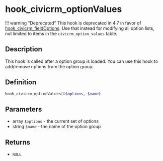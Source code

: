 # hook_civicrm_optionValues

!!! warning "Deprecated"
    This hook is deprecated in 4.7 in favor of [hook_civicrm_fieldOptions](/hooks/hook_civicrm_fieldOptions). Use that instead for modifying all option lists, not limited to items in the `civicrm_option_values` table.


## Description

This hook is called after a option group is loaded. You can use this
hook to add/remove options from the option group.

## Definition

```php
hook_civicrm_optionValues(&$options, $name)
```

## Parameters

-   array `$options` - the current set of options
-   string `$name` - the name of the option group

## Returns

-   `NULL`
